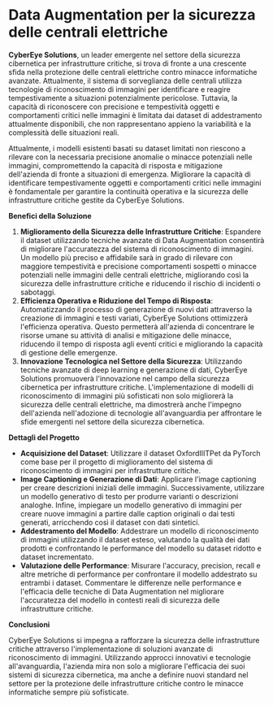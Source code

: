 # Data Augmentation per la sicurezza delle centrali elettriche

**CyberEye Solutions**, un leader emergente nel settore della sicurezza cibernetica per infrastrutture critiche, si trova di fronte a una crescente sfida nella protezione delle centrali elettriche contro minacce informatiche avanzate. Attualmente, il sistema di sorveglianza delle centrali utilizza tecnologie di riconoscimento di immagini per identificare e reagire tempestivamente a situazioni potenzialmente pericolose. Tuttavia, la capacità di riconoscere con precisione e tempestività oggetti e comportamenti critici nelle immagini è limitata dai dataset di addestramento attualmente disponibili, che non rappresentano appieno la variabilità e la complessità delle situazioni reali.

Attualmente, i modelli esistenti basati su dataset limitati non riescono a rilevare con la necessaria precisione anomalie o minacce potenziali nelle immagini, compromettendo la capacità di risposta e mitigazione dell'azienda di fronte a situazioni di emergenza. Migliorare la capacità di identificare tempestivamente oggetti e comportamenti critici nelle immagini è fondamentale per garantire la continuità operativa e la sicurezza delle infrastrutture critiche gestite da CyberEye Solutions.

**Benefici della Soluzione**

1. **Miglioramento della Sicurezza delle Infrastrutture Critiche**: Espandere il dataset utilizzando tecniche avanzate di Data Augmentation consentirà di migliorare l'accuratezza del sistema di riconoscimento di immagini. Un modello più preciso e affidabile sarà in grado di rilevare con maggiore tempestività e precisione comportamenti sospetti o minacce potenziali nelle immagini delle centrali elettriche, migliorando così la sicurezza delle infrastrutture critiche e riducendo il rischio di incidenti o sabotaggi.
2. **Efficienza Operativa e Riduzione del Tempo di Risposta**: Automatizzando il processo di generazione di nuovi dati attraverso la creazione di immagini e testi variati, CyberEye Solutions ottimizzerà l'efficienza operativa. Questo permetterà all'azienda di concentrare le risorse umane su attività di analisi e mitigazione delle minacce, riducendo il tempo di risposta agli eventi critici e migliorando la capacità di gestione delle emergenze.
3. **Innovazione Tecnologica nel Settore della Sicurezza**: Utilizzando tecniche avanzate di deep learning e generazione di dati, CyberEye Solutions promuoverà l'innovazione nel campo della sicurezza cibernetica per infrastrutture critiche. L'implementazione di modelli di riconoscimento di immagini più sofisticati non solo migliorerà la sicurezza delle centrali elettriche, ma dimostrerà anche l'impegno dell'azienda nell'adozione di tecnologie all'avanguardia per affrontare le sfide emergenti nel settore della sicurezza cibernetica.

**Dettagli del Progetto**

- **Acquisizione del Dataset**: Utilizzare il dataset OxfordIIITPet da PyTorch come base per il progetto di miglioramento del sistema di riconoscimento di immagini per infrastrutture critiche.
- **Image Captioning e Generazione di Dati**: Applicare l’image captioning per creare descrizioni iniziali delle immagini. Successivamente, utilizzare un modello generativo di testo per produrre varianti o descrizioni analoghe. Infine, impiegare un modello generativo di immagini per creare nuove immagini a partire dalle caption originali o dai testi generati, arricchendo così il dataset con dati sintetici.
- **Addestramento del Modello**: Addestrare un modello di riconoscimento di immagini utilizzando il dataset esteso, valutando la qualità dei dati prodotti e confrontando le performance del modello su dataset ridotto e dataset incrementato.
- **Valutazione delle Performance**: Misurare l'accuracy, precision, recall e altre metriche di performance per confrontare il modello addestrato su entrambi i dataset. Commentare le differenze nelle performance e l'efficacia delle tecniche di Data Augmentation nel migliorare l'accuratezza del modello in contesti reali di sicurezza delle infrastrutture critiche.

**Conclusioni**

CyberEye Solutions si impegna a rafforzare la sicurezza delle infrastrutture critiche attraverso l'implementazione di soluzioni avanzate di riconoscimento di immagini. Utilizzando approcci innovativi e tecnologie all'avanguardia, l'azienda mira non solo a migliorare l'efficacia dei suoi sistemi di sicurezza cibernetica, ma anche a definire nuovi standard nel settore per la protezione delle infrastrutture critiche contro le minacce informatiche sempre più sofisticate.




